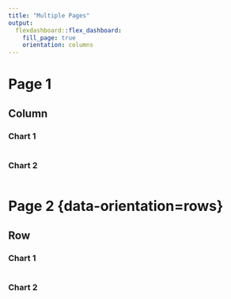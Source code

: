 ```yaml
---
title: "Multiple Pages"
output: 
  flexdashboard::flex_dashboard:
    fill_page: true
    orientation: columns
---
```


Page 1
=====================================  
    
Column
-------------------------------------
    
### Chart 1
    
```{r}

```
    
### Chart 2

```{r}

```

Page 2 {data-orientation=rows}
=====================================     
   
Row
-------------------------------------
    
### Chart 1
    
```{r}

```
    
### Chart 2

```{r}

```
